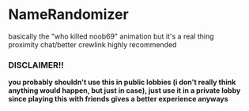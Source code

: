 # NameRandomizer
basically the "who killed noob69" animation but it's a real thing<br/>
proximity chat/better crewlink highly recommended

### DISCLAIMER!!

**you probably shouldn't use this in public lobbies (i don't really think anything would happen, but just in case), just use it in a private lobby since playing this with friends gives a better experience anyways**
